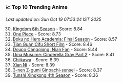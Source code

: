 ### 📈 Top 10 Trending Anime

*Last updated on: Sun Oct 19 07:53:24 IST 2025*

30. [Kingdom 6th Season](https://myanimelist.net/anime/61517) - Score: 8.84
54. [One Piece](https://myanimelist.net/anime/21) - Score: 8.73
114. [Boku no Hero Academia: Final Season](https://myanimelist.net/anime/60098) - Score: 8.57
174. [Tian Guan Cifu Short Film](https://myanimelist.net/anime/60988) - Score: 8.46
187. [Doupo Cangqiong: Nian Fan](https://myanimelist.net/anime/51039) - Score: 8.44
207. [Uma Musume: Cinderella Gray Part 2](https://myanimelist.net/anime/61930) - Score: 8.41
218. [Chiikawa](https://myanimelist.net/anime/50250) - Score: 8.39
222. [Xian Ni](https://myanimelist.net/anime/55809) - Score: 8.39
233. [3-nen Z-gumi Ginpachi-sensei](https://myanimelist.net/anime/54757) - Score: 8.37
252. [Tunshi Xingkong 4th Season](https://myanimelist.net/anime/56524) - Score: 8.36
